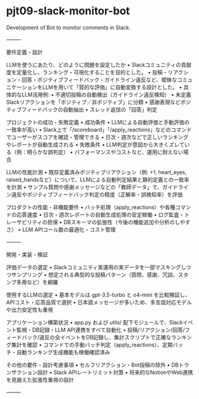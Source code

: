 # pjt09-slack-monitor-bot
Development of Bot to monitor comments in Slack.

⸻

要件定義・設計

LLMを使うにあたり、どのように問題を設定したか
	•	Slackコミュニティの貢献度を定量化し、ランキング・可視化することを目的とした。
	•	投稿・リアクション・回答・ポジティブフィードバック・ガイドライン違反など、曖昧なコミュニケーションをLLMを用いて「質的な評価」に自動変換する設計とした。
	•	具体的なLLM活用例:
	•	不適切投稿の自動検出（ガイドライン違反検知）
	•	未定義Slackリアクションを「ポジティブ／非ポジティブ」に分類
	•	感謝表現などポジティブフィードバックの自動抽出
	•	スレッド返信の「回答」判定

プロジェクトの成功・失敗定義
	•	成功条件
	•	LLMによる自動評価と手動評価の一致率が高い
	•	Slack上で「/scoreboard」「/apply_reactions」などのコマンドでユーザーがスコアを確認・管理できる
	•	日次・週次などで正しいランキングやレポートが自動生成される
	•	失敗条件
	•	LLM判定が意図から大きくズレている（例：明らかな誤判定）
	•	パフォーマンスやコストなど、運用に耐えない場合

LLMの性能計測
	•	既存定義済みポジティブリアクション（例: +1, heart_eyes, raised_handsなど）について、LLMによる自動判定結果と静的定義との一致率を計測
	•	サンプル質問や感謝メッセージなどの「教師データ」で、ガイドライン違反やポジティブフィードバック判定の精度（正解率・誤検知率）を評価

プロダクトの性能・非機能要件
	•	バッチ処理（apply_reactions）や各種コマンドの応答速度
	•	日次・週次レポートの自動生成処理の安定稼働
	•	ログ監査・トレーサビリティの担保
	•	DBスキーマの拡張性（今後の機能追加や分析のしやすさ）
	•	LLM APIコール数の最適化・コスト管理

⸻

開発・実装・検証

評価データの選定
	•	Slackコミュニティ実運用の実データを一部マスキングしつつサンプリング
	•	想定される典型的な投稿パターン（質問、感謝、冗談、スタンプ多用など）を網羅

使用するLLMの選定
	•	基本モデルは gpt-3.5-turbo と o4-mini を比較検証し、APIコスト・応答品質で選択
	•	日本語メッセージが多いため、多言語対応モデルや出力安定性も重視

アプリケーション構築状況
	•	app.py および utils/ 配下モジュールで、Slackイベント監視・DB記録・LLM API連携をすべて自動化
	•	投稿/リアクション/回答/フィードバック/違反の全イベントをDB記録し、集計スクリプトで正確なランキング集計を確認
	•	コマンドでの手動バッチ判定（apply_reactions）、定期バッチ・自動ランキング生成機能も稼働確認済み

その他の要件・設計考慮事項
	•	セルフリアクション・Bot投稿の除外
	•	DBトランザクション設計
	•	Slack APIレートリミット対策
	•	将来的なNotionやWeb連携を見据えた拡張性重視の設計

⸻
